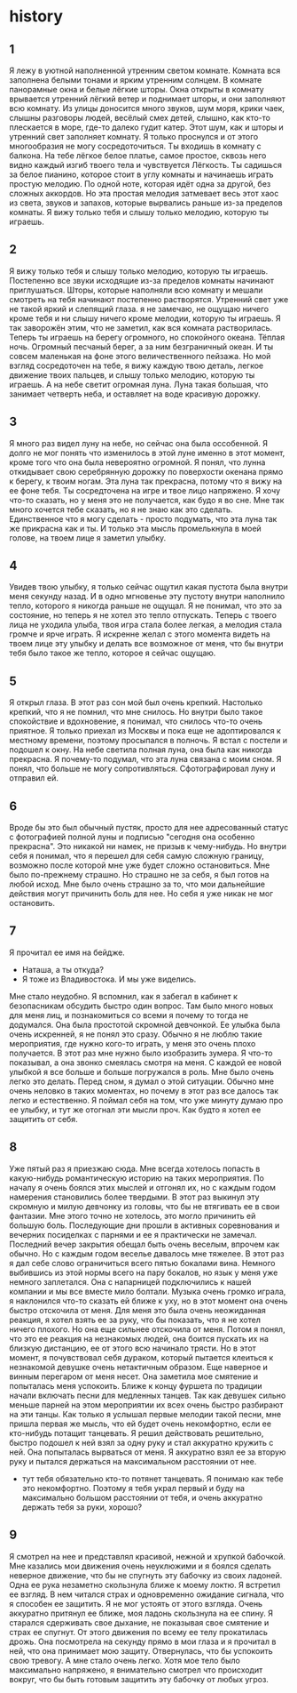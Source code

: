 # history
## 1
Я лежу в уютной наполненной утренним светом комнате. Комната вся заполнена белыми тонами и ярким утренним солнцем. 
В комнате панорамные окна и белые лёгкие шторы. Окна открыты в комнату врывается утренний лёгкий ветер и поднимает шторы, и они заполняют всю комнату. 
Из улицы доносится много звуков, шум моря, крики чаек, слышны разговоры людей, весёлый смех детей, слышно, как кто-то плескается в море, где-то далеко гудит катер. 
Этот шум, как и шторы и утренний свет заполняет комнату. Я только проснулся и от этого многообразия не могу сосредоточиться. Ты входишь в комнату с балкона. На тебе лёгкое белое платье, самое простое, сквозь него видно каждый изгиб твоего тела и чувствуется Лёгкость. 
Ты садишься за белое пианино, которое стоит в углу комнаты и начинаешь играть простую мелодию. По одной ноте, которая идёт одна за другой, без сложных аккордов. 
Но эта простая мелодия затмевает весь этот хаос из света, звуков и запахов, которые вырвались раньше из-за пределов комнаты. Я вижу только тебя и слышу только мелодию, которую ты играешь.

## 2

Я вижу только тебя и слышу только мелодию, которую ты играешь.
Постепенно все звуки исходящие из-за пределов комнаты начинают приглушаться. Шторы, которые наполняли всю комнату и мешали смотреть на тебя начинают постепенно растворятся. 
Утренний свет уже не такой яркий и слепящий глаза. я не замечаю, не ощущаю ничего кроме тебя и ни слышу ничего кроме мелодии, которую ты играешь. 
Я так заворожён этим, что не заметил, как вся комната растворилась. Теперь ты играешь на берегу огромного, но спокойного океана. Тёплая ночь. 
Огромный песчаный берег, а за ним безграничный океан. И ты совсем маленькая на фоне этого величественного пейзажа. Но мой взгляд сосредоточен на тебе, я вижу каждую твою деталь, легкое движение твоих пальцев, и слышу только мелодию, которую ты играешь. 
А на небе светит огромная луна. Луна такая большая, что занимает четверть неба, и оставляет на воде красивую дорожку.

## 3

Я много раз видел луну на небе, но сейчас она была оссобенной. Я долго не мог понять что изменилось в этой луне именно в этот момент, кроме того что она была невероятно огромной. 
Я понял, что лунна откидывает свою серебрянную дорожку по поверхости окенана прямо к берегу, к твоим ногам. Эта луна так прекрасна, потому что я вижу на ее фоне тебя. Ты сосредточена на игре и твое лицо напряжено. Я хочу что-то сказать, но у меня это не получается, как будо я во сне. Мне так много хочется тебе сказать, но я не знаю как это сделать. Единственное что я могу сделать - просто подумать, что эта луна так же прикрасна как и ты. И только эта мысль промелькнула в моей голове, на твоем лице я заметил улыбку.

## 4

Увидев твою улыбку, я только сейчас ощутил какая пустота была внутри меня секунду назад. И в одно мгновенье эту пустоту внутри наполнило тепло, которого я никогда раньше не ощущал. Я не понимал, что это за состояние, но теперь я не хотел это тепло отпускать.  Теперь с твоего лица не уходила улыба, твоя игра стала более легкая, а мелодия стала громче и ярче играть. Я искренне желал с этого момента видеть на твоем лице эту улыбку и делать все возможное от меня, что бы внутри тебя было такое же тепло, которое я сейчас ощущаю.

## 5

Я открыл глаза. В этот раз сон мой был очень крепкий. Настолько крепкий, что я не помнил, что мне снилось. Но внутри было такое спокойствие и вдохновение, я понимал, что снилось что-то очень приятное. Я только приехал из Москвы и пока еще не адоптировался к местному времени, поэтому просыпался в полночь. Я встал с постели и подошел к окну. На небе светила полная луна, она была как никогда прекрасна. Я почему-то подумал, что эта луна связана с моим сном. Я понял, что больше не могу сопротивляться. Сфотографировал луну и отправил ей. 

## 6

Вроде бы это был обычный пустяк, просто для нее адресованный статус с фотографией полной луны и подписью "сегодня она особенно прекрасна". Это никакой ни намек, не призыв к чему-нибудь. Но внутри себя я понимал, что я перешел для себя самую сложную границу, возможно после которой мне уже будет сложно остановиться. Мне было по-прежнему страшно. Но страшно не за себя, я был готов на любой исход. Мне было очень страшно за то, что мои дальнейшие действия могут причинить боль для нее. Но себя я уже никак не мог остановить.

## 7

Я прочитал ее имя на бейдже. 
- Наташа, а ты откуда?
- Я тоже из Владивостока. И мы уже виделись. 

Мне стало неудобно. Я вспомнил, как я забегал в кабинет к безопасникам обсудить быстро один вопрос. Там было много новых для меня лиц, и познакомиться со всеми я почему то тогда не додумался.
Она была простотой скромной девчонкой. Ее улыбка была очень искренней, я не понял это сразу. 
Обычно я не люблю такие мероприятия, где нужно кого-то играть, у меня это очень плохо получается. В этот раз мне нужно было изобразить зумера. Я что-то показывал, а она звонко смеялась смотря на меня. С каждой ее новой улыбкой я все больше и больше погружался в роль. Мне было очень легко это делать. Перед сном, я думал о этой ситуации. Обычно мне очень неловко в таких моментах, но почему в этот раз все далось так легко и естественно. Я поймал себя на том, что уже минуту думаю про ее улыбку, и тут же отогнал эти мысли проч. Как будто я хотел ее защитить от себя. 

## 8
Уже пятый раз я приезжаю сюда. Мне всегда хотелось попасть в какую-нибудь романтическую историю на таких мероприятия. По началу я очень боялся этих мыслей и отгонял их, но с каждым годом намерения становились более твердыми. В этот раз выкинул эту скромную и милую девчонку из головы, что бы не втягивать ее в свои фантазии. Мне этого точно не хотелось, это могло причинить ей большую боль. Последующие дни прошли в активных соревнования и вечерних посиделках с парнями и ее я практически не замечал.
Последний вечер закрытия обещал быть очень веселым, впрочем как обычно. Но с каждым годом веселье давалось мне тяжелее. В этот раз я дал себе слово ограничиться всего пятью бокалами вина. Немного выбившись из этой нормы всего на пару бокалов, но язык у меня уже немного заплетался. Она с напарницей подключились к нашей компании и мы все вместе мило болтали. Музыка очень громко играла, я наклонился что-то сказать ей ближе к уху, но в этот момент она очень быстро отскочила от меня. Для меня это была очень неожиданная реакция, я хотел взять ее за руку, что бы показать, что я не хотел ничего плохого. Но она еще сильнее отскочила от меня. Потом я понял, что это ее реакция на незнакомых людей, она боится пускать их на близкую дистанцию, ее от этого всю начинало трясти. Но в этот момент, я почувствовал себя дураком, который пытается клеиться к незнакомой девушке очень нетактичным образом. Еще наверное и винным перегаром от меня несет. Она заметила мое смятение и попыталась меня успокоить. Ближе к концу фуршета по традиции начали включать песни для медленных танцев. Так как девушек сильно меньше парней на этом мероприятии их всех очень быстро разбирают на эти танцы. Как только я услышал первые мелодии такой песни, мне пришла первая же мысль, что ей будет очень некомфортно, если  ее кто-нибудь потащит танцевать. Я решил действовать решительно, быстро подошел к ней взял за одну руку и стал аккуратно кружить с ней. Она попыталась вырваться от меня. Я аккуратно взял ее за вторую руку и пытался держаться на максимальном расстоянии от нее. 

- тут тебя обязательно кто-то потянет танцевать. Я понимаю как тебе это некомфортно. Поэтому я тебя украл первый и буду на максимально большом расстоянии от тебя, и очень аккуратно держать тебя за руки, хорошо?

## 9

Я смотрел на нее и представлял красивой, нежной и хрупкой бабочкой. Мне казались мои движения очень неуклюжими и я боялся сделать неверное движение, что бы не спугнуть эту бабочку из своих ладоней. Одна ее рука незаметно скользнула ближе к моему локтю. Я встретил ее взгляд. В нем читался страх и одновременно ожидание сигнала, что я способен ее защитить. Я не мог устоять от этого взгляда. Очень аккуратно притянул ее ближе, моя ладонь скользнула на ее спину. Я старался сдерживать свое дыхание, не показывая свое смятение и страх ее спугнут. От этого движения по всему ее телу прокатилась дрожь. Она посмотрела на секунду прямо в мои глаза и я прочитал в ней, что она принимает мою защиту. Отвернулась, что бы успокоить свою тревогу. А мне стало очень легко. Хотя мое тело было максимально напряжено, я внимательно смотрел что происходит вокруг, что бы быть готовым защитить эту бабочку от любых угроз. 

